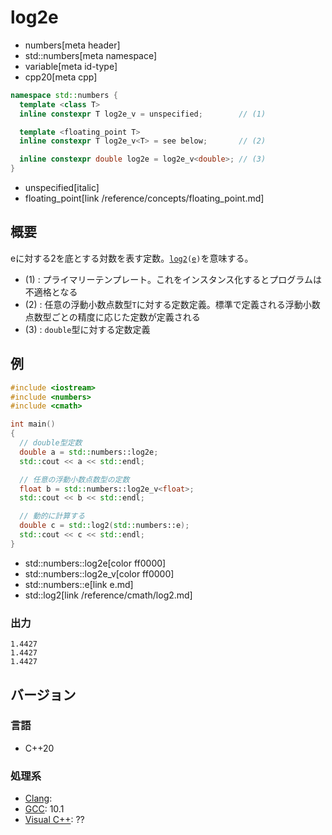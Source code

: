 # log2e
* numbers[meta header]
* std::numbers[meta namespace]
* variable[meta id-type]
* cpp20[meta cpp]

```cpp
namespace std::numbers {
  template <class T>
  inline constexpr T log2e_v = unspecified;        // (1)

  template <floating_point T>
  inline constexpr T log2e_v<T> = see below;       // (2)

  inline constexpr double log2e = log2e_v<double>; // (3)
}
```
* unspecified[italic]
* floating_point[link /reference/concepts/floating_point.md]

## 概要
eに対する2を底とする対数を表す定数。[`log2`](/reference/cmath/log2.md)`(`[`e`](e.md)`)`を意味する。


- (1) : プライマリーテンプレート。これをインスタンス化するとプログラムは不適格となる
- (2) : 任意の浮動小数点数型`T`に対する定数定義。標準で定義される浮動小数点数型ごとの精度に応じた定数が定義される
- (3) : `double`型に対する定数定義


## 例
```cpp example
#include <iostream>
#include <numbers>
#include <cmath>

int main()
{
  // double型定数
  double a = std::numbers::log2e;
  std::cout << a << std::endl;

  // 任意の浮動小数点数型の定数
  float b = std::numbers::log2e_v<float>;
  std::cout << b << std::endl;

  // 動的に計算する
  double c = std::log2(std::numbers::e);
  std::cout << c << std::endl;
}
```
* std::numbers::log2e[color ff0000]
* std::numbers::log2e_v[color ff0000]
* std::numbers::e[link e.md]
* std::log2[link /reference/cmath/log2.md]

### 出力
```
1.4427
1.4427
1.4427
```

## バージョン
### 言語
- C++20

### 処理系
- [Clang](/implementation.md#clang):
- [GCC](/implementation.md#gcc): 10.1
- [Visual C++](/implementation.md#visual_cpp): ??
